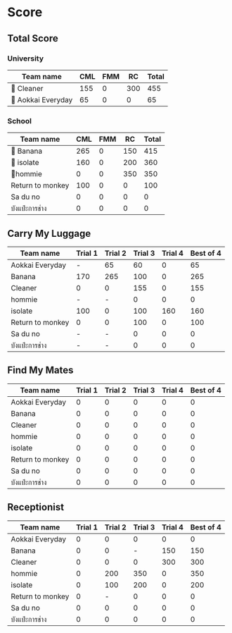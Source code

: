 # Score

## Total Score
### University
| Team name           | CML | FMM | RC  | Total |
|---------------------|-----|-----|-----|--------|
| 🥇 Cleaner             | 155 | 0   | 300 | 455    |
| 🥈 Aokkai Everyday     | 65  | 0   | 0   | 65     |

### School
| Team name           | CML | FMM | RC  | Total |
|---------------------|-----|-----|-----|--------|
| 🥇 Banana              | 265 | 0   | 150 | 415    |
| 🥈 isolate             | 160 | 0   | 200 | 360    |
| 🥉hommie              | 0   | 0   | 350 | 350    |
| Return to monkey    | 100 | 0   | 0   | 100    |
| Sa du no            | 0   | 0   | 0   | 0      |
| บังแป๋ะการช่าง       | 0   | 0   | 0   | 0      |


## Carry My Luggage
| Team name           | Trial 1 | Trial 2 | Trial 3 | Trial 4 | Best of 4 |
|---------------------|---------|---------|---------|---------|------------|
| Aokkai Everyday     | -       | 65      | 60      | 0       | 65         |
| Banana              | 170     | 265     | 100     | 0       | 265        |
| Cleaner             | 0       | 0       | 155     | 0       | 155        |
| hommie              | -       | -       | 0       | 0       | 0          |
| isolate             | 100     | 0       | 100     | 160     | 160        |
| Return to monkey    | 0       | 0       | 100     | 0       | 100        |
| Sa du no            | -       | -       | 0       | 0       | 0          |
| บังแป๋ะการช่าง       | -       | -       | 0       | 0       | 0          |

## Find My Mates
| Team name           | Trial 1 | Trial 2 | Trial 3 | Trial 4 | Best of 4 |
|---------------------|---------|---------|---------|---------|------------|
| Aokkai Everyday     | 0       | 0       | 0       | 0       | 0          |
| Banana              | 0       | 0       | 0       | 0       | 0          |
| Cleaner             | 0       | 0       | 0       | 0       | 0          |
| hommie              | 0       | 0       | 0       | 0       | 0          |
| isolate             | 0       | 0       | 0       | 0       | 0          |
| Return to monkey    | 0       | 0       | 0       | 0       | 0          |
| Sa du no            | 0       | 0       | 0       | 0       | 0          |
| บังแป๋ะการช่าง       | 0       | 0       | 0       | 0       | 0          |

## Receptionist
| Team name           | Trial 1 | Trial 2 | Trial 3 | Trial 4 | Best of 4 |
|---------------------|---------|---------|---------|---------|------------|
| Aokkai Everyday     | 0       | 0       | 0       | 0       | 0          |
| Banana              | 0       | 0       | -       | 150     | 150        |
| Cleaner             | 0       | 0       | 0       | 300     | 300        |
| hommie              | 0       | 200     | 350     | 0       | 350        |
| isolate             | 0       | 100     | 200     | 0       | 200        |
| Return to monkey    | 0       | -       | 0       | 0       | 0          |
| Sa du no            | 0       | 0       | 0       | 0       | 0          |
| บังแป๋ะการช่าง       | 0       | 0       | 0       | 0       | 0          |